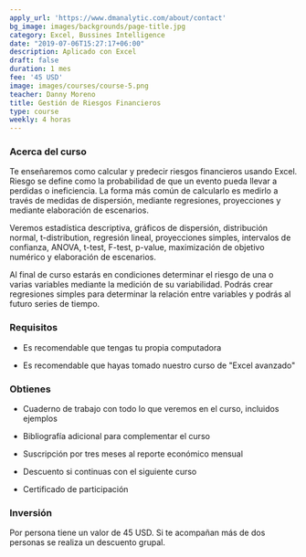 ```yaml
---
apply_url: 'https://www.dmanalytic.com/about/contact'
bg_image: images/backgrounds/page-title.jpg
category: Excel, Bussines Intelligence
date: "2019-07-06T15:27:17+06:00"
description: Aplicado con Excel
draft: false
duration: 1 mes
fee: '45 USD'
image: images/courses/course-5.png
teacher: Danny Moreno
title: Gestión de Riesgos Financieros
type: course
weekly: 4 horas
---
```



### Acerca del curso

Te enseñaremos como calcular y predecir riesgos financieros usando Excel. Riesgo se define como la probabilidad de que un evento pueda llevar a perdidas o ineficiencia. La forma más común de calcularlo es medirlo a través de medidas de dispersión, mediante regresiones, proyecciones y mediante elaboración de escenarios.

Veremos estadística descriptiva, gráficos de dispersión, distribución normal, t-distribution, regresión lineal, proyecciones simples, intervalos de confianza, ANOVA, t-test, F-test, p-value, maximización de objetivo numérico y elaboración de escenarios.

Al final de curso estarás en condiciones determinar el riesgo de una o varias variables mediante la medición de su variabilidad. Podrás crear regresiones simples para determinar la relación entre variables y podrás al futuro series de tiempo.</p>


### Requisitos

* Es recomendable que tengas tu propia computadora

* Es recomendable que hayas tomado nuestro curso de "Excel avanzado"

### Obtienes

* Cuaderno de trabajo con todo lo que veremos en el curso, incluidos ejemplos

* Bibliografía adicional para complementar el curso

* Suscripción por tres meses al reporte económico mensual

* Descuento si continuas con el siguiente curso

* Certificado de participación


### Inversión

Por persona tiene un valor de 45 USD. Si te acompañan más de dos personas se realiza un descuento grupal.